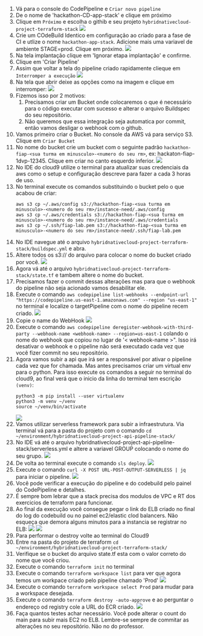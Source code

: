 1. Vá para o console do CodePipeline e `Criar novo pipeline`
2. De o nome de 'hackathon-CD-app-stack' e clique em próximo
4. Clique em `Próximo` e escolha o githib e seu projeto `hybridnativecloud-project-terraform-stack`
   ![](img/cp1.png)
5. Crie um COdeBuild Identico em configuração ao criado para a fase de CI e utlize o nome `hackathon-app-stack`. Adicione mais uma variavel de ambiente STAGE=prod. Clique em próximo.
   ![](img/cb1.png)
6. Na tela implantação clique em 'Ignorar etapa implantação' e confirme.
7. Clique em 'Criar Pipeline'
8.  Assim que voltar a tela do pipeline criado rapidamente clieque em `Interromper a execução`
    ![](img/cp2.png)
9.  Na tela que abrir deixe as opções como na imagem e clique em interromper:
    ![](img/cp3.png)
10. Fizemos isso por 2 motivos:
    1.  Precisamos criar um Bucket onde colocaremos o que é necessário para o código executar com sucesso e alterar o arquivo Buildspec do seu repositório.
    2.  Não queremos que essa integração seja automatica por commit, então vamos desligar o webhook com o github.
11. Vamos primeiro criar o Bucket. No console da AWS vá para serviço S3. Clique em `Criar Bucket`
12. No nome do bucket crie um bucket com o seguinte padrão `hackathon-fiap-<sua turma em minusculo>-<numero do seu rm>`, ex: hackaton-fiap-1dvp-12345. Clique em criar no canto esquerdo inferior.
    ![](img/s3-1.png)
13. No IDE do cloud9 utilize o terminal para atualizar suas credenciais da aws como o setup e configuração descreve para fazer a cada 3 horas de uso.
14. No terminal execute os comandos substituindo o bucket pelo o que acabou de criar:
    ```
    aws s3 cp ~/.aws/config s3://hackathon-fiap-<sua turma em minusculo>-<numero do seu rm>/instance-need/.aws/config
    aws s3 cp ~/.aws/credentials s3://hackathon-fiap-<sua turma em minusculo>-<numero do seu rm>/instance-need/.aws/credentials
    aws s3 cp ~/.ssh/fiap-lab.pem s3://hackathon-fiap-<sua turma em minusculo>-<numero do seu rm>/instance-need/.ssh/fiap-lab.pem
    ```
15. No IDE navegue até o arquivo `hybridnativecloud-project-terraform-stack/buildspec.yml` e abra.
16. Altere todos os s3:// do arquivo para colocar o nome do bucket criado por você.
    ![](img/ide1.png)
17. Agora vá até o arquivo `hybridnativecloud-project-terraform-stack/state.tf` e tambem altere o nome do bucket.
18. Precisamos fazer o commit dessas alterações mas para que o webhook do pipeline não seja acionado vamos desabilitar ele.
19. Execute o comando `aws codepipeline list-webhooks --endpoint-url "https://codepipeline.us-east-1.amazonaws.com" --region "us-east-1"` no terminal e localize o targetPipeline com o nome do pipeline recem criado.
    ![](img/ter1.png)
20. Copie o name do WebHook
    ![](img/ter2.png)
21. Execute o comando `aws codepipeline deregister-webhook-with-third-party --webhook-name <webhook-name> --region=us-east-1` colando o nome do webhook que copiou no lugar de '< webhook-name >". Isso irá desativar o webhook e o pipeline não será executado cada vez que você fizer commit no seu repositório.
22. Agora vamos subir a api que irá ser a responsável por ativar o pipeline cada vez que for chamada. Mas antes precisamos criar um virtual env para o python. Para isso execute os comandos a seguir no terminal do cloud9, ao final verá que o inicio da linha do terminal tem  escrição `(venv)`:
    ```
    python3 -m pip install --user virtualenv
    python3 -m venv ~/venv
    source ~/venv/bin/activate
    ```
    ![](img/ter3.png)
23. Vamos utilizar serverless framework para subir a infraestrutura. Via terminal vá para a pasta do projeto com o comando `cd ~/environment/hybridnativecloud-project-api-pipeline-stack/`
24. No IDE vá até o arquivo hybridnativecloud-project-api-pipeline-stack/serverless.yml e altere a variavel GROUP colocando o nome do seu grupo.
    ![](img/sls1.png)
25. De volta ao terminal execute o comando `sls deploy`.
    ![](img/sls2.png)
26. Execute o comando `curl -X POST URL-POST-OUTPUT-SERVERLESS | jq` para iniciar o pipeline.
    ![](img/ter4.png)
27. Você pode verificar a execução do pipeline e do codebuild pelo painel do CodePipeline e detalhes.
28. É sempre bom lebrar que a stack precisa dos modulos de VPC e RT dos exercicios de terraform para funcionar.
29. Ao final da execução você consegue pegar o link do ELB criado no final do log do codebuild ou no painel ec2/elastic clod balancers. Não esqueça que demora alguns minutos para a instancia se registrar no ELB:
    ![](img/cb2.png)
    ![](img/elb1.png)
30. Para performar o destroy volte ao terminal do Cloud9
31. Entre na pasta do projeto de terraform `cd ~/environment/hybridnativecloud-project-terraform-stack/`
32. Verifique se o bucket do arquivo state.tf esta com o valor correto do nome que você criou.
33. Execute o comando `terraform init` no terminal
34. Execute o comando `terraform workspace list` para ver que agora temos um workpace criado pelo pipeline chamado 'Prod'
    ![](img/ter5.png)
35. Execute o comando `terraform workspace select Prod` para mudar para a workspace desejada.
36. Execute o comando `terraform destroy -auto-approve` e ao perguntar o endereço od registry cole a URL do ECR criado.
    ![](img/ter6.png)
37. Faça quantos testes achar necessário. Você pode alterar o count do main para subir mais EC2 no ELB. Lembre-se sempre de commitar as alterações no seu repositório. Não no do professor. 
